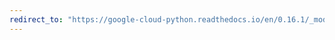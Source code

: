 ```yaml
---
redirect_to: "https://google-cloud-python.readthedocs.io/en/0.16.1/_modules/gcloud/storage/acl.html"
---
```

